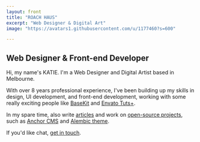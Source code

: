 ```yaml
---
layout: front
title: "ROACH HAUS"
excerpt: "Web Designer & Digital Art"
image: "https://avatars1.githubusercontent.com/u/1177460?s=600"

---
```


## Web Designer & Front-end Developer

Hi, my name's KATIE. I'm a Web Designer and Digital Artist based in Melbourne.

With over 8 years professional experience, I've been building up my skills in design, UI development, and front-end development, working with some really exciting people like [BaseKit](https://basekit.com) and [Envato Tuts+](https://tutsplus.com/).

In my spare time,  also write [articles](https://david.darn.es) and work on [open-source projects](https://roachhd.github.io), such as [Anchor CMS](https://github.com/anchorcms/anchor-cms) and [Alembic theme](https://alembic.darn.es).

If you'd like chat, [get in touch](http://enable-javascript.com/ "my email").

